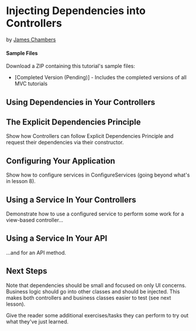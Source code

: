 # Injecting Dependencies into Controllers
by [James Chambers](http://jameschambers.com)

#### Sample Files
Download a ZIP containing this tutorial's sample files:
- [Completed Version (Pending)] - Includes the completed versions of all MVC tutorials

## Using Dependencies in Your Controllers

## The Explicit Dependencies Principle 
Show how Controllers can follow Explicit Dependencies Principle and request their dependencies via their constructor.

## Configuring Your Application
Show how to configure services in ConfigureServices (going beyond what's in lesson 8).

## Using a Service In Your Controllers
Demonstrate how to use a configured service to perform some work for a view-based controller...

## Using a Service In Your API
...and for an API method.

## Next Steps
Note that dependencies should be small and focused on only UI concerns. Business logic should go into other classes and should be injected. This makes both controllers and business classes easier to test (see next lesson).

Give the reader some additional exercises/tasks they can perform to try out what they've just learned.